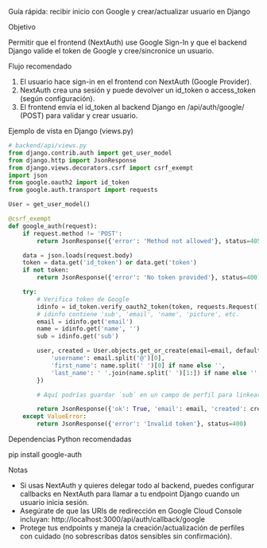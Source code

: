 Guía rápida: recibir inicio con Google y crear/actualizar usuario en Django

Objetivo

Permitir que el frontend (NextAuth) use Google Sign-In y que el backend Django valide el token de Google y cree/sincronice un usuario.

Flujo recomendado

1. El usuario hace sign-in en el frontend con NextAuth (Google Provider).
2. NextAuth crea una sesión y puede devolver un id_token o access_token (según configuración).
3. El frontend envía el id_token al backend Django en /api/auth/google/ (POST) para validar y crear usuario.

Ejemplo de vista en Django (views.py)

```python
# backend/api/views.py
from django.contrib.auth import get_user_model
from django.http import JsonResponse
from django.views.decorators.csrf import csrf_exempt
import json
from google.oauth2 import id_token
from google.auth.transport import requests

User = get_user_model()

@csrf_exempt
def google_auth(request):
    if request.method != 'POST':
        return JsonResponse({'error': 'Method not allowed'}, status=405)

    data = json.loads(request.body)
    token = data.get('id_token') or data.get('token')
    if not token:
        return JsonResponse({'error': 'No token provided'}, status=400)

    try:
        # Verifica token de Google
        idinfo = id_token.verify_oauth2_token(token, requests.Request(), audience=None)
        # idinfo contiene 'sub', 'email', 'name', 'picture', etc.
        email = idinfo.get('email')
        name = idinfo.get('name', '')
        sub = idinfo.get('sub')

        user, created = User.objects.get_or_create(email=email, defaults={
            'username': email.split('@')[0],
            'first_name': name.split(' ')[0] if name else '',
            'last_name': ' '.join(name.split(' ')[1:]) if name else '',
        })

        # Aquí podrías guardar `sub` en un campo de perfil para linkear cuentas

        return JsonResponse({'ok': True, 'email': email, 'created': created})
    except ValueError:
        return JsonResponse({'error': 'Invalid token'}, status=400)
```

Dependencias Python recomendadas

pip install google-auth

Notas

- Si usas NextAuth y quieres delegar todo al backend, puedes configurar callbacks en NextAuth para llamar a tu endpoint Django cuando un usuario inicia sesión.
- Asegúrate de que las URIs de redirección en Google Cloud Console incluyan: http://localhost:3000/api/auth/callback/google
- Protege tus endpoints y maneja la creación/actualización de perfiles con cuidado (no sobrescribas datos sensibles sin confirmación).

